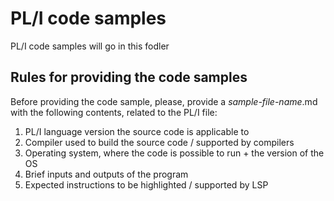 # PL/I code samples

PL/I code samples will go in this fodler

## Rules for providing the code samples

Before providing the code sample, please, provide a *sample-file-name*.md with the following contents, related to the PL/I file:
1. PL/I language version the source code is applicable to
2. Compiler used to build the source code / supported by compilers
3. Operating system, where the code is possible to run + the version of the OS
4. Brief inputs and outputs of the program
5. Expected instructions to be highlighted / supported by LSP
